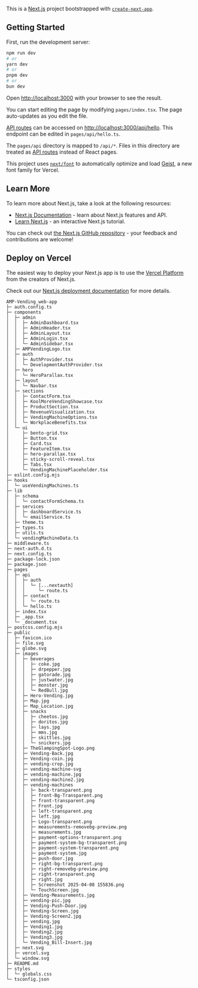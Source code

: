 This is a [Next.js](https://nextjs.org) project bootstrapped with [`create-next-app`](https://nextjs.org/docs/pages/api-reference/create-next-app).

## Getting Started

First, run the development server:

```bash
npm run dev
# or
yarn dev
# or
pnpm dev
# or
bun dev
```

Open [http://localhost:3000](http://localhost:3000) with your browser to see the result.

You can start editing the page by modifying `pages/index.tsx`. The page auto-updates as you edit the file.

[API routes](https://nextjs.org/docs/pages/building-your-application/routing/api-routes) can be accessed on [http://localhost:3000/api/hello](http://localhost:3000/api/hello). This endpoint can be edited in `pages/api/hello.ts`.

The `pages/api` directory is mapped to `/api/*`. Files in this directory are treated as [API routes](https://nextjs.org/docs/pages/building-your-application/routing/api-routes) instead of React pages.

This project uses [`next/font`](https://nextjs.org/docs/pages/building-your-application/optimizing/fonts) to automatically optimize and load [Geist](https://vercel.com/font), a new font family for Vercel.

## Learn More

To learn more about Next.js, take a look at the following resources:

- [Next.js Documentation](https://nextjs.org/docs) - learn about Next.js features and API.
- [Learn Next.js](https://nextjs.org/learn-pages-router) - an interactive Next.js tutorial.

You can check out [the Next.js GitHub repository](https://github.com/vercel/next.js) - your feedback and contributions are welcome!

## Deploy on Vercel

The easiest way to deploy your Next.js app is to use the [Vercel Platform](https://vercel.com/new?utm_medium=default-template&filter=next.js&utm_source=create-next-app&utm_campaign=create-next-app-readme) from the creators of Next.js.

Check out our [Next.js deployment documentation](https://nextjs.org/docs/pages/building-your-application/deploying) for more details.

```
AMP-Vending_web-app
├─ auth.config.ts
├─ components
│  ├─ admin
│  │  ├─ AdminDashboard.tsx
│  │  ├─ AdminHeader.tsx
│  │  ├─ AdminLayout.tsx
│  │  ├─ AdminLogin.tsx
│  │  └─ AdminSidebar.tsx
│  ├─ AMPVendingLogo.tsx
│  ├─ auth
│  │  ├─ AuthProvider.tsx
│  │  └─ DevelopmentAuthProvider.tsx
│  ├─ hero
│  │  └─ HeroParallax.tsx
│  ├─ layout
│  │  └─ Navbar.tsx
│  ├─ sections
│  │  ├─ ContactForm.tsx
│  │  ├─ KoolMoreVendingShowcase.tsx
│  │  ├─ ProductSection.tsx
│  │  ├─ RevenueVisualization.tsx
│  │  ├─ VendingMachineOptions.tsx
│  │  └─ WorkplaceBenefits.tsx
│  └─ ui
│     ├─ bento-grid.tsx
│     ├─ Button.tsx
│     ├─ Card.tsx
│     ├─ FeatureItem.tsx
│     ├─ hero-parallax.tsx
│     ├─ sticky-scroll-reveal.tsx
│     ├─ Tabs.tsx
│     └─ VendingMachinePlaceholder.tsx
├─ eslint.config.mjs
├─ hooks
│  └─ useVendingMachines.ts
├─ lib
│  ├─ schema
│  │  └─ contactFormSchema.ts
│  ├─ services
│  │  ├─ dashboardService.ts
│  │  └─ emailService.ts
│  ├─ theme.ts
│  ├─ types.ts
│  ├─ utils.ts
│  └─ vendingMachineData.ts
├─ middleware.ts
├─ next-auth.d.ts
├─ next.config.ts
├─ package-lock.json
├─ package.json
├─ pages
│  ├─ api
│  │  ├─ auth
│  │  │  └─ [...nextauth]
│  │  │     └─ route.ts
│  │  ├─ contact
│  │  │  └─ route.ts
│  │  └─ hello.ts
│  ├─ index.tsx
│  ├─ _app.tsx
│  └─ _document.tsx
├─ postcss.config.mjs
├─ public
│  ├─ favicon.ico
│  ├─ file.svg
│  ├─ globe.svg
│  ├─ images
│  │  ├─ beverages
│  │  │  ├─ coke.jpg
│  │  │  ├─ drpepper.jpg
│  │  │  ├─ gatorade.jpg
│  │  │  ├─ justwater.jpg
│  │  │  ├─ monster.jpg
│  │  │  └─ RedBull.jpg
│  │  ├─ Hero-Vending.jpg
│  │  ├─ Map.jpg
│  │  ├─ Map_Location.jpg
│  │  ├─ snacks
│  │  │  ├─ cheetos.jpg
│  │  │  ├─ doritos.jpg
│  │  │  ├─ lays.jpg
│  │  │  ├─ mms.jpg
│  │  │  ├─ skittles.jpg
│  │  │  └─ snickers.jpg
│  │  ├─ TheGlampingSpot-Logo.png
│  │  ├─ Vending-Back.jpg
│  │  ├─ Vending-coin.jpg
│  │  ├─ vending-crop.jpg
│  │  ├─ vending-machine-svg
│  │  ├─ vending-machine.jpg
│  │  ├─ vending-machine2.jpg
│  │  ├─ vending-machines
│  │  │  ├─ back-transparent.png
│  │  │  ├─ front-Bg-Transparent.png
│  │  │  ├─ front-transparent.png
│  │  │  ├─ Front.jpg
│  │  │  ├─ left-transparent.png
│  │  │  ├─ left.jpg
│  │  │  ├─ Logo-transparent.png
│  │  │  ├─ measurements-removebg-preview.png
│  │  │  ├─ measurements.jpg
│  │  │  ├─ payment-options-transparent.png
│  │  │  ├─ payment-system-bg-transparent.png
│  │  │  ├─ payment-system-transparent.png
│  │  │  ├─ payment-system.jpg
│  │  │  ├─ push-door.jpg
│  │  │  ├─ right-bg-transparent.png
│  │  │  ├─ right-removebg-preview.png
│  │  │  ├─ right-transparent.png
│  │  │  ├─ right.jpg
│  │  │  ├─ Screenshot 2025-04-08 155836.png
│  │  │  └─ TouchScreen.jpg
│  │  ├─ Vending-Measurements.jpg
│  │  ├─ vending-pic.jpg
│  │  ├─ Vending-Push-Door.jpg
│  │  ├─ Vending-Screen.jpg
│  │  ├─ Vending-Screen2.jpg
│  │  ├─ vending.jpg
│  │  ├─ Vending1.jpg
│  │  ├─ Vending2.jpg
│  │  ├─ Vending3.jpg
│  │  └─ Vending_Bill-Insert.jpg
│  ├─ next.svg
│  ├─ vercel.svg
│  └─ window.svg
├─ README.md
├─ styles
│  └─ globals.css
└─ tsconfig.json

```